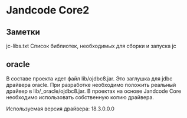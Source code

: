 
Jandcode Core2
==============


Заметки
-------

jc-libs.txt
    Список библиотек, необходимых для сборки и запуска jc

oracle
------

В составе проекта идет файл lib/ojdbc8.jar.
Это заглушка для jdbc драйвера oracle.
При разработке необходимо положить реальный драйвер в lib/_oracle/ojdbc8.jar.
В проектах на основе Jandcode Core необходимо использовать собственную копию драйвера.

Используемая версия драйвера: 18.3.0.0.0


